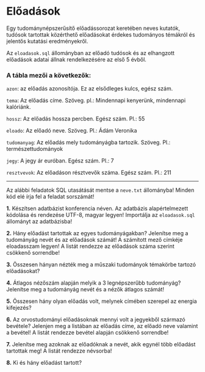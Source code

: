 # Előadások

Egy tudománynépszerűsítő előadássorozat keretében neves kutatók, tudósok tartottak
közérthető előadásokat érdekes tudományos témákról és jelentős kutatási eredményekről.

Az `eloadasok.sql` állományban az előadó tudósok és az elhangzott előadások adatai állnak rendelkezésére az első 5 évből.

### A tábla mezői a következők:

`azon`: az előadás azonosítója. Ez az elsődleges kulcs, egész szám.

`tema`: Az előadás címe. Szöveg. pl.: Mindennapi kenyerünk, mindennapi kalóriánk.

`hossz`: Az előadás hossza percben. Egész szám. Pl.: 55

`eloado`: Az előadó neve. Szöveg. Pl.: Ádám Veronika

`tudomanyag`: Az előadás mely tudományágba tartozik. Szöveg. Pl.: természettudományok

`jegy`: A jegy ár euróban. Egész szám. Pl.: 7

`resztvevok`: Az előadáson résztvevők száma. Egész szám. Pl.: 211

---

Az alábbi feladatok SQL utasátását mentse a `neve.txt` állományba! Minden kód elé írja fel a feladat sorszámát!

**1.** Készítsen adatbázist konferencia néven. Az adatbázis alapértelmezett kódolása és rendezése UTF-8, magyar legyen! Importálja az `eloadasok.sql` állományt az adatbázisba!

**2.** Hány előadást tartottak az egyes tudományágakban? Jelenítse meg a tudományág nevét és az előadások számát! A számított mező címkéje eloadasszam legyen! A listát rendezze az előadások száma szerint csökkenő sorrendbe!

**3.** Összesen hányan nézték meg a műszaki tudományok témakörbe tartozó előadásokat?

**4.** Átlagos nézőszám alapján melyik a 3 legnépszerűbb tudományág? Jelenítse meg a tudományág nevét és a nézők átlagos számát!

**5.** Összesen hány olyan előadás volt, melynek címében szerepel az energia kifejezés?

**6.** Az orvostudományi előadásoknak mennyi volt a jegyekből származó bevétele? Jelenjen meg a listában az előadás címe, az előadó neve valamint a bevétel! A listát rendezze bevétel alapján csökkenő sorrendbe!

**7.** Jelenítse meg azoknak az előadóknak a nevét, akik egynél több előadást tartottak meg! A listát rendezze névsorba!

**8.** Ki és hány előadást tartott?
